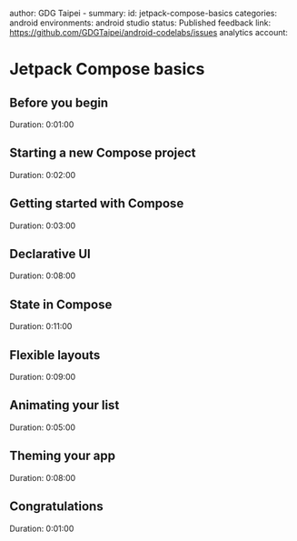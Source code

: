 author: GDG Taipei - 
summary: 
id: jetpack-compose-basics
categories: android
environments: android studio
status: Published
feedback link: https://github.com/GDGTaipei/android-codelabs/issues
analytics account: 

# Jetpack Compose basics
## Before you begin
Duration: 0:01:00

## Starting a new Compose project
Duration: 0:02:00

## Getting started with Compose
Duration: 0:03:00

## Declarative UI
Duration: 0:08:00

## State in Compose
Duration: 0:11:00

## Flexible layouts
Duration: 0:09:00

## Animating your list
Duration: 0:05:00

## Theming your app
Duration: 0:08:00

## Congratulations
Duration: 0:01:00